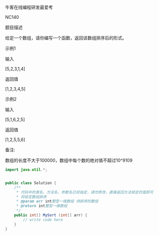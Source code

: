 牛客在线编程研发最爱考

NC140



题目描述

给定一个数组，请你编写一个函数，返回该数组排序后的形式。



示例1

输入

[5,2,3,1,4]

返回值

[1,2,3,4,5]



示例2

输入

[5,1,6,2,5]

返回值

[1,2,5,5,6]



备注:

数组的长度不大于100000，数组中每个数的绝对值不超过10^9109



````java
import java.util.*;


public class Solution {
    /**
     * 代码中的类名、方法名、参数名已经指定，请勿修改，直接返回方法规定的值即可
     * 将给定数组排序
     * @param arr int整型一维数组 待排序的数组
     * @return int整型一维数组
     */
    public int[] MySort (int[] arr) {
        // write code here
    }
}
````


